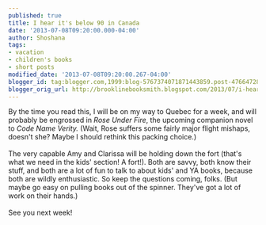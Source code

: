 ```yaml
---
published: true
title: I hear it's below 90 in Canada
date: '2013-07-08T09:20:00.000-04:00'
author: Shoshana
tags:
- vacation
- children's books
- short posts
modified_date: '2013-07-08T09:20:00.267-04:00'
blogger_id: tag:blogger.com,1999:blog-5767374071871443859.post-4766472879983647204
blogger_orig_url: http://brooklinebooksmith.blogspot.com/2013/07/i-hear-its-below-90-in-canada.html
---
```


By the time you read this, I will be on my way to Quebec for a week, and will probably be engrossed in <em>Rose Under Fire</em>, the upcoming companion novel to <em>Code Name Verity. </em>(Wait, Rose suffers some fairly major flight mishaps, doesn't she? Maybe I should rethink this packing choice.)<br /><br />The very capable Amy and Clarissa will be holding down the fort (that's what we need in the kids' section! A fort!). Both are savvy, both know their stuff, and both are a lot of fun to talk to about kids' and YA books, because both are wildly enthusiastic. So keep the questions coming, folks. (But maybe go easy on pulling books out of the spinner. They've got a lot of work on their hands.)<br /><br />See you next week!